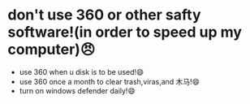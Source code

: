 # don't use 360 or other safty software!(in order to speed up my computer):angry:
+ use 360 when u disk is to be used!:smile:
+ use 360 once a month to clear trash,viras,and 木马!:smile:
+ turn on windows defender daily!:smile:
